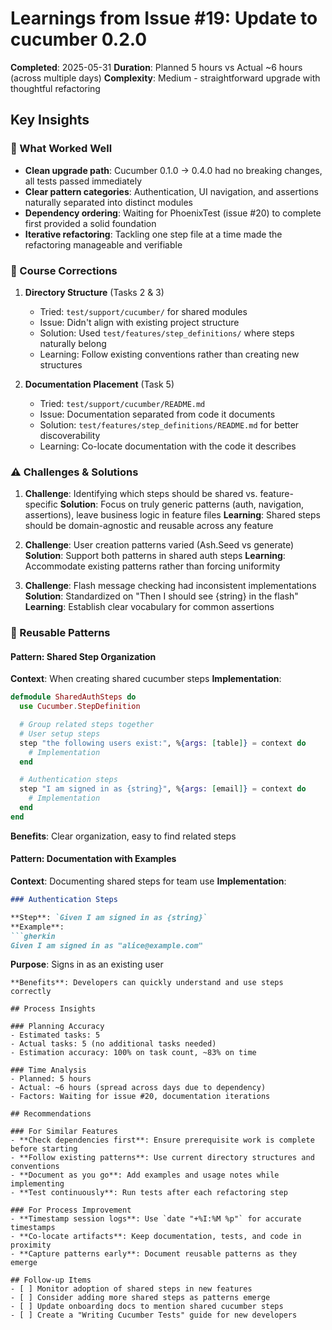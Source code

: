 # Learnings from Issue #19: Update to cucumber 0.2.0

**Completed**: 2025-05-31
**Duration**: Planned 5 hours vs Actual ~6 hours (across multiple days)
**Complexity**: Medium - straightforward upgrade with thoughtful refactoring

## Key Insights

### 🎯 What Worked Well
- **Clean upgrade path**: Cucumber 0.1.0 → 0.4.0 had no breaking changes, all tests passed immediately
- **Clear pattern categories**: Authentication, UI navigation, and assertions naturally separated into distinct modules
- **Dependency ordering**: Waiting for PhoenixTest (issue #20) to complete first provided a solid foundation
- **Iterative refactoring**: Tackling one step file at a time made the refactoring manageable and verifiable

### 🔄 Course Corrections
1. **Directory Structure** (Tasks 2 & 3)
   - Tried: `test/support/cucumber/` for shared modules
   - Issue: Didn't align with existing project structure
   - Solution: Used `test/features/step_definitions/` where steps naturally belong
   - Learning: Follow existing conventions rather than creating new structures

2. **Documentation Placement** (Task 5)
   - Tried: `test/support/cucumber/README.md`
   - Issue: Documentation separated from code it documents
   - Solution: `test/features/step_definitions/README.md` for better discoverability
   - Learning: Co-locate documentation with the code it describes

### ⚠️ Challenges & Solutions
1. **Challenge**: Identifying which steps should be shared vs. feature-specific
   **Solution**: Focus on truly generic patterns (auth, navigation, assertions), leave business logic in feature files
   **Learning**: Shared steps should be domain-agnostic and reusable across any feature

2. **Challenge**: User creation patterns varied (Ash.Seed vs generate)
   **Solution**: Support both patterns in shared auth steps
   **Learning**: Accommodate existing patterns rather than forcing uniformity

3. **Challenge**: Flash message checking had inconsistent implementations
   **Solution**: Standardized on "Then I should see {string} in the flash"
   **Learning**: Establish clear vocabulary for common assertions

### 🚀 Reusable Patterns

#### Pattern: Shared Step Organization
**Context**: When creating shared cucumber steps
**Implementation**:
```elixir
defmodule SharedAuthSteps do
  use Cucumber.StepDefinition

  # Group related steps together
  # User setup steps
  step "the following users exist:", %{args: [table]} = context do
    # Implementation
  end

  # Authentication steps
  step "I am signed in as {string}", %{args: [email]} = context do
    # Implementation
  end
end
```
**Benefits**: Clear organization, easy to find related steps

#### Pattern: Documentation with Examples
**Context**: Documenting shared steps for team use
**Implementation**:
```markdown
### Authentication Steps

**Step**: `Given I am signed in as {string}`
**Example**:
```gherkin
Given I am signed in as "alice@example.com"
```
**Purpose**: Signs in as an existing user
```
**Benefits**: Developers can quickly understand and use steps correctly

## Process Insights

### Planning Accuracy
- Estimated tasks: 5
- Actual tasks: 5 (no additional tasks needed)
- Estimation accuracy: 100% on task count, ~83% on time

### Time Analysis
- Planned: 5 hours
- Actual: ~6 hours (spread across days due to dependency)
- Factors: Waiting for issue #20, documentation iterations

## Recommendations

### For Similar Features
- **Check dependencies first**: Ensure prerequisite work is complete before starting
- **Follow existing patterns**: Use current directory structures and conventions
- **Document as you go**: Add examples and usage notes while implementing
- **Test continuously**: Run tests after each refactoring step

### For Process Improvement
- **Timestamp session logs**: Use `date "+%I:%M %p"` for accurate timestamps
- **Co-locate artifacts**: Keep documentation, tests, and code in proximity
- **Capture patterns early**: Document reusable patterns as they emerge

## Follow-up Items
- [ ] Monitor adoption of shared steps in new features
- [ ] Consider adding more shared steps as patterns emerge
- [ ] Update onboarding docs to mention shared cucumber steps
- [ ] Create a "Writing Cucumber Tests" guide for new developers